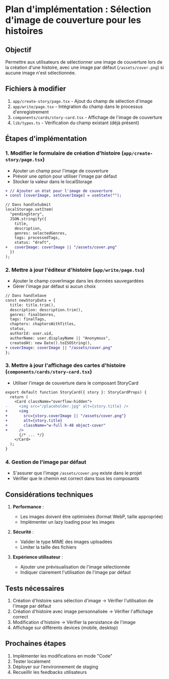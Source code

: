# Plan d'implémentation : Sélection d'image de couverture pour les histoires

## Objectif
Permettre aux utilisateurs de sélectionner une image de couverture lors de la création d'une histoire, avec une image par défaut (`/assets/cover.png`) si aucune image n'est sélectionnée.

## Fichiers à modifier
1. `app/create-story/page.tsx` - Ajout du champ de sélection d'image
2. `app/write/page.tsx` - Intégration du champ dans le processus d'enregistrement
3. `components/cards/story-card.tsx` - Affichage de l'image de couverture
4. `lib/types.ts` - Vérification du champ existant (déjà présent)

## Étapes d'implémentation

### 1. Modifier le formulaire de création d'histoire (`app/create-story/page.tsx`)
- Ajouter un champ pour l'image de couverture
- Prévoir une option pour utiliser l'image par défaut
- Stocker la valeur dans le localStorage

```diff
+ // Ajouter un état pour l'image de couverture
+ const [coverImage, setCoverImage] = useState("");

// Dans handleSubmit
localStorage.setItem(
  "pendingStory",
  JSON.stringify({
    title,
    description,
    genres: selectedGenres,
    tags: processedTags,
    status: "draft",
+   coverImage: coverImage || "/assets/cover.png"
  })
);
```

### 2. Mettre à jour l'éditeur d'histoire (`app/write/page.tsx`)
- Ajouter le champ coverImage dans les données sauvegardées
- Gérer l'image par défaut si aucun choix

```diff
// Dans handleSave
const newStoryData = {
  title: title.trim(),
  description: description.trim(),
  genres: finalGenres,
  tags: finalTags,
  chapters: chaptersWithTitles,
  status,
  authorId: user.uid,
  authorName: user.displayName || "Anonymous",
  createdAt: new Date().toISOString(),
+ coverImage: coverImage || "/assets/cover.png"
};
```

### 3. Mettre à jour l'affichage des cartes d'histoire (`components/cards/story-card.tsx`)
- Utiliser l'image de couverture dans le composant StoryCard

```diff
export default function StoryCard({ story }: StoryCardProps) {
  return (
    <Card className="overflow-hidden">
-     <img src="/placeholder.jpg" alt={story.title} />
+     <img 
+       src={story.coverImage || "/assets/cover.png"} 
+       alt={story.title} 
+       className="w-full h-48 object-cover"
+     />
      {/* ... */}
    </Card>
  );
}
```

### 4. Gestion de l'image par défaut
- S'assurer que l'image `/assets/cover.png` existe dans le projet
- Vérifier que le chemin est correct dans tous les composants

## Considérations techniques
1. **Performance** : 
   - Les images doivent être optimisées (format WebP, taille appropriée)
   - Implémenter un lazy loading pour les images

2. **Sécurité** :
   - Valider le type MIME des images uploadées
   - Limiter la taille des fichiers

3. **Expérience utilisateur** :
   - Ajouter une prévisualisation de l'image sélectionnée
   - Indiquer clairement l'utilisation de l'image par défaut

## Tests nécessaires
1. Création d'histoire sans sélection d'image → Vérifier l'utilisation de l'image par défaut
2. Création d'histoire avec image personnalisée → Vérifier l'affichage correct
3. Modification d'histoire → Vérifier la persistance de l'image
4. Affichage sur différents devices (mobile, desktop)

## Prochaines étapes
1. Implémenter les modifications en mode "Code"
2. Tester localement
3. Déployer sur l'environnement de staging
4. Recueillir les feedbacks utilisateurs